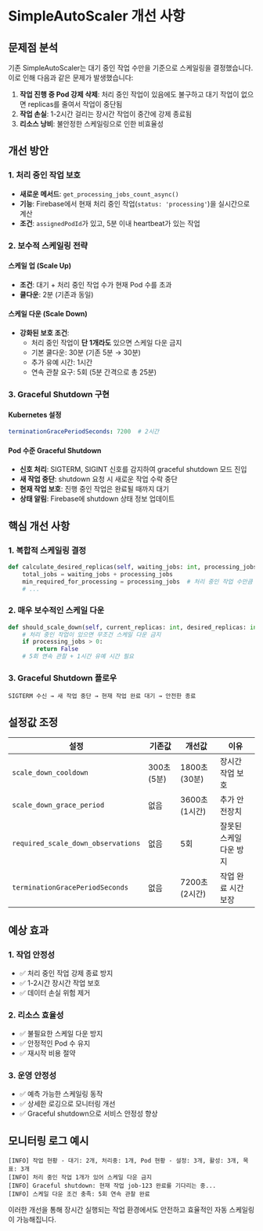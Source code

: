 # SimpleAutoScaler 개선 사항

## 문제점 분석
기존 SimpleAutoScaler는 대기 중인 작업 수만을 기준으로 스케일링을 결정했습니다. 이로 인해 다음과 같은 문제가 발생했습니다:

1. **작업 진행 중 Pod 강제 삭제**: 처리 중인 작업이 있음에도 불구하고 대기 작업이 없으면 replicas를 줄여서 작업이 중단됨
2. **작업 손실**: 1-2시간 걸리는 장시간 작업이 중간에 강제 종료됨
3. **리소스 낭비**: 불안정한 스케일링으로 인한 비효율성

## 개선 방안

### 1. 처리 중인 작업 보호
- **새로운 메서드**: `get_processing_jobs_count_async()`
- **기능**: Firebase에서 현재 처리 중인 작업(`status: 'processing'`)을 실시간으로 계산
- **조건**: `assignedPodId`가 있고, 5분 이내 heartbeat가 있는 작업

### 2. 보수적 스케일링 전략
#### 스케일 업 (Scale Up)
- **조건**: 대기 + 처리 중인 작업 수가 현재 Pod 수를 초과
- **쿨다운**: 2분 (기존과 동일)

#### 스케일 다운 (Scale Down)
- **강화된 보호 조건**:
  - 처리 중인 작업이 **단 1개라도** 있으면 스케일 다운 금지
  - 기본 쿨다운: 30분 (기존 5분 → 30분)
  - 추가 유예 시간: 1시간
  - 연속 관찰 요구: 5회 (5분 간격으로 총 25분)

### 3. Graceful Shutdown 구현
#### Kubernetes 설정
```yaml
terminationGracePeriodSeconds: 7200  # 2시간
```

#### Pod 수준 Graceful Shutdown
- **신호 처리**: SIGTERM, SIGINT 신호를 감지하여 graceful shutdown 모드 진입
- **새 작업 중단**: shutdown 요청 시 새로운 작업 수락 중단
- **현재 작업 보호**: 진행 중인 작업은 완료될 때까지 대기
- **상태 알림**: Firebase에 shutdown 상태 정보 업데이트

## 핵심 개선 사항

### 1. 복합적 스케일링 결정
```python
def calculate_desired_replicas(self, waiting_jobs: int, processing_jobs: int) -> int:
    total_jobs = waiting_jobs + processing_jobs
    min_required_for_processing = processing_jobs  # 처리 중인 작업 수만큼 최소 보장
    # ...
```

### 2. 매우 보수적인 스케일 다운
```python
def should_scale_down(self, current_replicas: int, desired_replicas: int, processing_jobs: int) -> bool:
    # 처리 중인 작업이 있으면 무조건 스케일 다운 금지
    if processing_jobs > 0:
        return False
    # 5회 연속 관찰 + 1시간 유예 시간 필요
```

### 3. Graceful Shutdown 플로우
```
SIGTERM 수신 → 새 작업 중단 → 현재 작업 완료 대기 → 안전한 종료
```

## 설정값 조정

| 설정 | 기존값 | 개선값 | 이유 |
|------|--------|--------|------|
| `scale_down_cooldown` | 300초 (5분) | 1800초 (30분) | 장시간 작업 보호 |
| `scale_down_grace_period` | 없음 | 3600초 (1시간) | 추가 안전장치 |
| `required_scale_down_observations` | 없음 | 5회 | 잘못된 스케일 다운 방지 |
| `terminationGracePeriodSeconds` | 없음 | 7200초 (2시간) | 작업 완료 시간 보장 |

## 예상 효과

### 1. 작업 안정성
- ✅ 처리 중인 작업 강제 종료 방지
- ✅ 1-2시간 장시간 작업 보호
- ✅ 데이터 손실 위험 제거

### 2. 리소스 효율성
- ✅ 불필요한 스케일 다운 방지
- ✅ 안정적인 Pod 수 유지
- ✅ 재시작 비용 절약

### 3. 운영 안정성
- ✅ 예측 가능한 스케일링 동작
- ✅ 상세한 로깅으로 모니터링 개선
- ✅ Graceful shutdown으로 서비스 안정성 향상

## 모니터링 로그 예시

```
[INFO] 작업 현황 - 대기: 2개, 처리중: 1개, Pod 현황 - 설정: 3개, 활성: 3개, 목표: 3개
[INFO] 처리 중인 작업 1개가 있어 스케일 다운 금지
[INFO] Graceful shutdown: 현재 작업 job-123 완료를 기다리는 중...
[INFO] 스케일 다운 조건 충족: 5회 연속 관찰 완료
```

이러한 개선을 통해 장시간 실행되는 작업 환경에서도 안전하고 효율적인 자동 스케일링이 가능해집니다. 